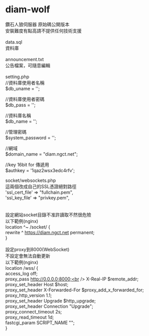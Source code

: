 # diam-wolf
鑽石人狼伺服器 原始碼公開版本<br />
安裝難度有點高請不提供任何技術支援<br />
<br />
data.sql<br />
資料庫<br />
<br />
announcement.txt<br />
公告檔案，可隨意編輯<br />
<br />
setting.php<br />
//資料庫使用者名稱<br />
$db_uname = '';<br />

//資料庫使用者密碼<br />
$db_pass = '';<br />

//資料庫名稱<br />
$db_name = '';<br />

//管理密碼<br />
$system_password = '';<br />

//網域<br />
$domain_name = "diam.ngct.net";<br />

//key 16bit for 傳遞用<br />
$authkey = '1qaz2wsx3edc4rfv';<br />

socket/websockets.php<br />
這兩個改成自己的SSL憑證絕對路徑<br />
'ssl_cert_file' => "fullchain.pem",<br />
'ssl_key_file'  => "privkey.pem",<br />
<br />
<br />
設定網站socket目錄不准許讀取不然很危險<br />
以下範例(nginx)<br />
location ^~ /socket/ {<br />
	rewrite ^ https://diam.ngct.net permanent;<br />
}<br />
<br />
設定proxy到8000(WebSocket)<br />
不設定會無法自動更新<br />
以下範例(nginx)<br />
location /wss/ {<br />
	access_log off;<br />
	proxy_pass http://0.0.0.0:8000;<br />
	X-Real-IP $remote_addr;<br />
	proxy_set_header Host $host;<br />
	proxy_set_header X-Forwarded-For $proxy_add_x_forwarded_for;<br />
	proxy_http_version 1.1;<br />
	proxy_set_header Upgrade $http_upgrade;<br />
	proxy_set_header Connection "Upgrade";<br />
	proxy_connect_timeout 2s;<br />
	proxy_read_timeout 1d;<br />
	fastcgi_param SCRIPT_NAME "";<br />
}<br />
